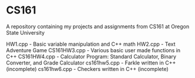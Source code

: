 # CS161
A repository containing my projects and assignments from CS161 at Oregon State University 

HW1.cpp - Basic variable manipulation and C++ math
HW2.cpp - Text Adventure Game
CS161HW3.cpp - Various basic user made functions in C++
CS161HW4.cpp - Calculator Program: Standard Calculator, Binary Converter, and Grade Calculator
cs161hw5.cpp - Farkle written in C++ (incomplete)
cs161hw6.cpp - Checkers written in C++ (incomplete)
